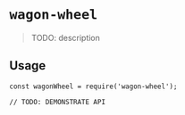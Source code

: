 # `wagon-wheel`

> TODO: description

## Usage

```
const wagonWheel = require('wagon-wheel');

// TODO: DEMONSTRATE API
```
